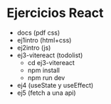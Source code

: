 # Ejercicios React

* docs (pdf  css)
* ej1intro (html+css)
* ej2intro (js)
* ej3-vitereact (todolist)
    - cd ej3-vitereact
    - npm install
    - npm run dev
* ej4 (useState y useEffect)
* ej5 (fetch a una api)
